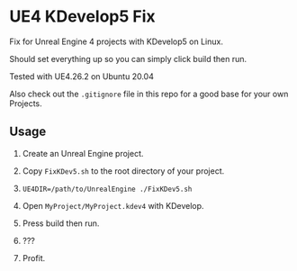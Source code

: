 # UE4 KDevelop5 Fix
Fix for Unreal Engine 4 projects with KDevelop5 on Linux.

Should set everything up so you can simply click build then run.

Tested with UE4.26.2 on Ubuntu 20.04

Also check out the `.gitignore` file in this repo for a good base for your own Projects.

## Usage

1. Create an Unreal Engine project.

2. Copy `FixKDev5.sh` to the root directory of your project.

4. `UE4DIR=/path/to/UnrealEngine ./FixKDev5.sh`

5. Open `MyProject/MyProject.kdev4` with KDevelop.

6. Press build then run.

7. ???

8. Profit.
